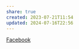```yaml
---
share: true
created: 2023-07-21T11:54
updated: 2024-07-16T22:56
---
```

[Facebook](https://www.facebook.com/stillthinkingspace)

